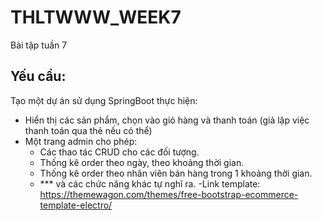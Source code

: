 # THLTWWW_WEEK7
Bài tập tuần 7

## Yếu cầu:
Tạo một dự án sử dụng SpringBoot thực hiện:
- Hiển thị các sản phẩm, chọn vào giỏ hàng và thanh toán (giả lập việc thanh toán qua thẻ nếu có
thể)
- Một trang admin cho phép:
   + Các thao tác CRUD cho các đối tượng.
   + Thống kê order theo ngày, theo khoảng thời gian.
   + Thống kê order theo nhân viên bán hàng trong 1 khoảng thời gian.
   + *** và các chức năng khác tự nghĩ ra.
-Link template: https://themewagon.com/themes/free-bootstrap-ecommerce-template-electro/
